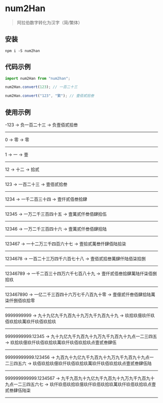 # num2Han

> 阿拉伯数字转化为汉字（简/繁体）

## 安装

`npm i -S num2han`

## 代码示例

```typescript
import num2Han from "num2han";

num2Han.convert(123); // 一百二十三

num2Han.convert("123", "繁"); // 壹佰贰拾叁
```

## 使用示例

-123
-> 负一百二十三
-> 负壹佰贰拾叁

---

0
-> 零
-> 零

---

1
-> 一
-> 壹

---

12
-> 十二
-> 拾贰

---

123
-> 一百二十三
-> 壹佰贰拾叁

---

1234
-> 一千二百三十四
-> 壹仟贰佰叁拾肆

---

12345
-> 一万二千三百四十五
-> 壹萬贰仟叁佰肆拾伍

---

12346
-> 一万二千三百四十六
-> 壹萬贰仟叁佰肆拾陆

---

123467
-> 一十二万三千四百六十七
-> 壹拾贰萬叁仟肆佰陆拾柒

---

1234678
-> 一百二十三万四千六百七十八
-> 壹佰贰拾叁萬肆仟陆佰柒拾捌

---

12346789
-> 一千二百三十四万六千七百八十九
-> 壹仟贰佰叁拾肆萬陆仟柒佰捌拾玖

---

123467890
-> 一亿二千三百四十六万七千八百九十零
-> 壹億贰仟叁佰肆拾陆萬柒仟捌佰玖拾零

---

9999999999
-> 九十九亿九千九百九十九万九千九百九十九
-> 玖拾玖億玖仟玖佰玖拾玖萬玖仟玖佰玖拾玖

---

9999999999.12345
-> 九十九亿九千九百九十九万九千九百九十九点一二三四五
-> 玖拾玖億玖仟玖佰玖拾玖萬玖仟玖佰玖拾玖点壹贰叁肆伍

---

99999999999.123456
-> 九百九十九亿九千九百九十九万九千九百九十九点一二三四五六
-> 玖佰玖拾玖億玖仟玖佰玖拾玖萬玖仟玖佰玖拾玖点壹贰叁肆伍陆

---

999999999999.1234567
-> 九千九百九十九亿九千九百九十九万九千九百九十九点一二三四五六七
-> 玖仟玖佰玖拾玖億玖仟玖佰玖拾玖萬玖仟玖佰玖拾玖点壹贰叁肆伍陆柒

---
